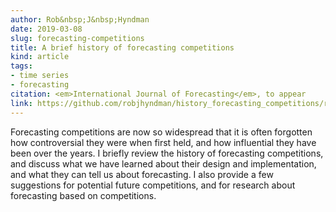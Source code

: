 ```yaml
---
author: Rob&nbsp;J&nbsp;Hyndman
date: 2019-03-08
slug: forecasting-competitions
title: A brief history of forecasting competitions
kind: article
tags:
- time series
- forecasting
citation: <em>International Journal of Forecasting</em>, to appear
link: https://github.com/robjhyndman/history_forecasting_competitions/raw/master/forecasting-competitions.pdf
---
```


Forecasting competitions are now so widespread that it is often forgotten how controversial they were when first held, and how influential they have been over the years. I briefly review the history of forecasting competitions, and discuss what we have learned about their design and implementation, and what they can tell us about forecasting. I also provide a few suggestions for potential future competitions, and for research about forecasting based on competitions.